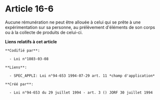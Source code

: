 # Article 16-6

Aucune rémunération ne peut être allouée à celui qui se prête à une expérimentation sur sa personne, au prélèvement
d'éléments de son corps ou à la collecte de produits de celui-ci.

**Liens relatifs à cet article**

	**Codifié par**:

	  - Loi n°1803-03-08

	**Liens**:

	  - SPEC_APPLI: Loi n°94-653 1994-07-29 art. 11 *champ d'application*

	**Créé par**:

	  - Loi n°94-653 du 29 juillet 1994 - art. 3 () JORF 30 juillet 1994
